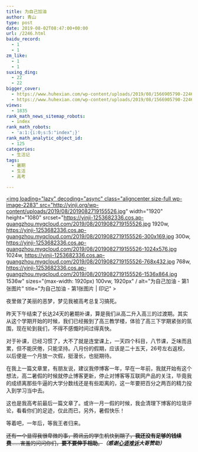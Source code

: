 ```yaml
---
title: 为自己加油
author: 青山
type: post
date: 2019-08-02T08:47:00+00:00
url: /2246.html
baidu_record:
  - 1
  - 1
zm_like:
  - 1
  - 1
suxing_ding:
  - 22
  - 22
bigger_cover:
  - https://www.huhexian.com/wp-content/uploads/2019/08/1566905790-2246-cloud-poster.png
  - https://www.huhexian.com/wp-content/uploads/2019/08/1566905790-2246-cloud-poster.png
views:
  - 1835
rank_math_news_sitemap_robots:
  - index
rank_math_robots:
  - 'a:1:{i:0;s:5:"index";}'
rank_math_analytic_object_id:
  - 125
categories:
  - 生活记
tags:
  - 暑期
  - 生活
  - 高考

---
```

<a href="http://yinji.org/wp-content/uploads/2019/08/2019082719155526.jpg" loading="lazy" rel="sponsored" data-fancybox="gallery"><img loading="lazy" decoding="async" class="aligncenter size-full wp-image-2283" src="http://yinji.org/wp-content/uploads/2019/08/2019082719155526.jpg" width="1920" height="1080" srcset="https://yinji-1253682336.cos.ap-guangzhou.myqcloud.com/2019/08/2019082719155526.jpg 1920w, https://yinji-1253682336.cos.ap-guangzhou.myqcloud.com/2019/08/2019082719155526-300x169.jpg 300w, https://yinji-1253682336.cos.ap-guangzhou.myqcloud.com/2019/08/2019082719155526-1024x576.jpg 1024w, https://yinji-1253682336.cos.ap-guangzhou.myqcloud.com/2019/08/2019082719155526-768x432.jpg 768w, https://yinji-1253682336.cos.ap-guangzhou.myqcloud.com/2019/08/2019082719155526-1536x864.jpg 1536w" sizes="(max-width: 1920px) 100vw, 1920px" / alt="为自己加油 - 第1张图片" title="为自己加油 - 第1张图片 | 印记" ></a>

夜里做了美丽的恶梦，梦见我被高考总复习搞死。

昨天下午结束了长达24天的暑期补课，算是我们从高二升入高三的过渡期。其实从这个学期开始的时候，我们已经搬到了高三教学楼，体验了高三下学期紧张的氛围，现在轮到我们，不得不感慨时间过得真快。

对于补课，已经习惯了，大不了就是连堂课上，一天四个科目，八节课，乏味而且累，但不能厌倦，只能坚持。八月份的假期，应该是二十五天，26号左右返校，以后便是一个月放一次假，挺漫长，也挺期待。

在我上一篇文章里，有朋友说，建议我停博客一年，早在一年前，我就开始有这个想法，高二暑假的时候就停止博客更新，停止对博客等互联网产品的关注，毕竟我的成绩离那些牛逼的大学分数线还是有些距离的，这一年要把百分之两百的精力投入到学习当中去。

这也是我高考前最后一篇文章了。或许一月一假的时候，我会清理下博客的垃圾评论，看看你们的足迹，仅此而已，另外，暑假快乐！

等着吧，一年后，等我王者归来。

<del>还有一个显得我很卑微的事，腾讯云的学生机快到期了，<strong>我还没有足够的钱续费</strong>……害羞的问问你们，<strong>要不要伸手相助</strong>。</del>_**（感谢[心语难诉][1]大哥赞助）**_

 [1]: https://xinyu19.com/